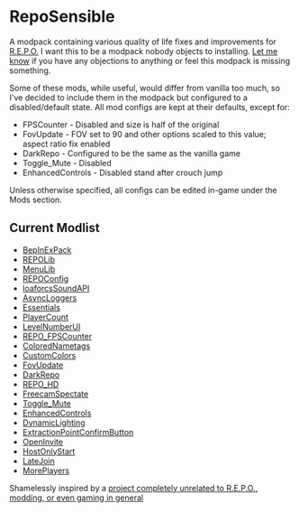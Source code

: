 # RepoSensible
A modpack containing various quality of life fixes and improvements for [R.E.P.O.](https://store.steampowered.com/app/3241660/REPO/)
I want this to be a modpack nobody objects to installing. [Let me know](https://github.com/djsigmann/repo-sensible/issues) if you have any objections to anything or feel this modpack is missing something.

Some of these mods, while useful, would differ from vanilla too much, so I've decided to include them in the modpack but configured to a disabled/default state.
All mod configs are kept at their defaults, except for:
- FPSCounter - Disabled and size is half of the original
- FovUpdate - FOV set to 90 and other options scaled to this value; aspect ratio fix enabled
- DarkRepo - Configured to be the same as the vanilla game
- Toggle_Mute - Disabled
- EnhancedControls - Disabled stand after crouch jump

Unless otherwise specified, all configs can be edited in-game under the Mods section.

## Current Modlist
- [BepInExPack](https://thunderstore.io/c/repo/p/BepInEx/BepInExPack/)
- [REPOLib](https://thunderstore.io/c/repo/p/Zehs/REPOLib/)
- [MenuLib](https://thunderstore.io/c/repo/p/nickklmao/MenuLib/)
- [REPOConfig](https://thunderstore.io/c/repo/p/nickklmao/REPOConfig/)
- [loaforcsSoundAPI](https://thunderstore.io/c/repo/p/loaforc/loaforcsSoundAPI/)
- [AsyncLoggers](https://thunderstore.io/c/repo/p/mattymatty/AsyncLoggers/)
- [Essentials](https://thunderstore.io/c/repo/p/CCarrMcMahon/Essentials/)
- [PlayerCount](https://thunderstore.io/c/repo/p/nickklmao/PlayerCount/)
- [LevelNumberUI](https://thunderstore.io/c/repo/p/ironbean/LevelNumberUI/)
- [REPO_FPSCounter](https://thunderstore.io/c/repo/p/QERT2002/REPO_FPSCounter/)
- [ColoredNametags](https://thunderstore.io/c/repo/p/zombieseatflesh7/ColoredNametags/)
- [CustomColors](https://thunderstore.io/c/repo/p/x753_REPO/CustomColors/)
- [FovUpdate](https://thunderstore.io/c/repo/p/darmuh/FovUpdate/)
- [DarkRepo](https://thunderstore.io/c/repo/p/linkoid/DarkRepo/)
- [REPO_HD](https://thunderstore.io/c/repo/p/BlueAmulet/REPO_HD/)
- [FreecamSpectate](https://thunderstore.io/c/repo/p/nickklmao/FreecamSpectate/)
- [Toggle_Mute](https://thunderstore.io/c/repo/p/soundedsquash/Toggle_Mute/)
- [EnhancedControls](https://thunderstore.io/c/repo/p/YMC_MHZ/EnhancedControls/)
- [DynamicLighting](https://thunderstore.io/c/repo/p/DirtyGames/DynamicLighting/)
- [ExtractionPointConfirmButton](https://thunderstore.io/c/repo/p/Zehs/ExtractionPointConfirmButton/)
- [OpenInvite](https://thunderstore.io/c/repo/p/linkoid/OpenInvite/)
- [HostOnlyStart](https://thunderstore.io/c/repo/p/linkoid/HostOnlyStart/)
- [LateJoin](https://thunderstore.io/c/repo/p/Rebateman/LateJoin/)
- [MorePlayers](https://thunderstore.io/c/repo/p/zelofi/MorePlayers/)

Shamelessly inspired by a [project completely unrelated to R.E.P.O., modding, or even gaming in general](https://github.com/tpope/vim-sensible)
